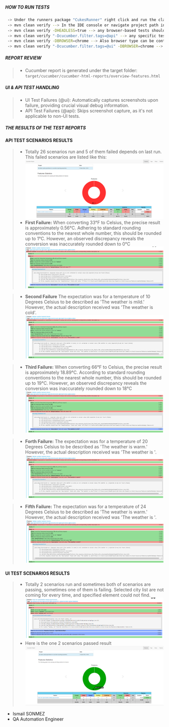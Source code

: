 ##### HOW TO RUN TESTS
```sh
 -> Under the runners package "CukesRunner" right click and run the class. "src > test > java > com > MVP > runners > CukesRunner"
 -> mvn clean verify --> In the IDE console or navigate project path in command line and run.
 -> mvn clean verify -DHEADLESS=true --> any browser-based tests should execute in headless mode, meaning without a graphical user interface
 -> mvn clean verify "-Dcucumber.filter.tags=@api" --> any specific test scenarios could run via mvn with anotations
 -> mvn clean verify -DBROWSER=chrome --> Also browser type can be controlled easily from command line with this command.
 -> mvn clean verify "-Dcucumber.filter.tags=@ui" -DBROWSER=chrome --> Both browserType and tags which wanted to run can control easily from the command line.
```

##### REPORT REVIEW
>- Cucumber report is generated under the target folder: `target/cucumber/cucumber-html-reports/overview-features.html`

##### UI & API TEST HANDLING
>- UI Test Failures (@ui): Automatically captures screenshots upon failure, providing crucial visual debug information.
>- API Test Failures (@api): Skips screenshot capture, as it's not applicable to non-UI tests.


##### THE RESULTS OF THE TEST REPORTS
#### API TEST SCENARIOS RESULTS

>- Totally 26 scenarios run and 5 of them failed depends on last run. This failed scenarios are listed like this:
![img_8.png](img_8.png)    
>- **First Failure:**  When converting 33°F to Celsius, the precise result is approximately 0.56°C. Adhering to standard rounding conventions to the nearest whole number, this should be rounded up to 1°C. However, an observed discrepancy reveals the conversion was inaccurately rounded down to 0°C
![img_1.png](img_1.png)

>- **Second Failure** The expectation was for a temperature of 10 Degrees Celsius to be described as 'The weather is mild.' However, the actual description received was 'The weather is cold'.
![img_2.png](img_2.png)

>- **Third Failure:**  When converting 66°F to Celsius, the precise result is approximately 18.89°C. According to standard rounding conventions to the nearest whole number, this should be rounded up to 19°C. However, an observed discrepancy reveals the conversion was inaccurately rounded down to 18°C
![img_3.png](img_3.png)

>- **Forth Failure:**  The expectation was for a temperature of 20 Degrees Celsius to be described as 'The weather is warm.' However, the actual description received was 'The weather is '.
![img_4.png](img_4.png)

>- **Fifth Failure:**  The expectation was for a temperature of 24 Degrees Celsius to be described as 'The weather is warm.' However, the actual description received was 'The weather is '.
![img_5.png](img_5.png)

#### UI TEST SCENARIOS RESULTS
>- Totally 2 scenarios run and sometimes both of scenarios are passing, sometimes one of them is failing. Selected city list are not coming for every time, and specified element could not find.
![img_6.png](img_6.png)
>- Here is the one 2 scenarios passed result
![img_7.png](img_7.png)


- Ismail SONMEZ
- QA Automation Engineer     
